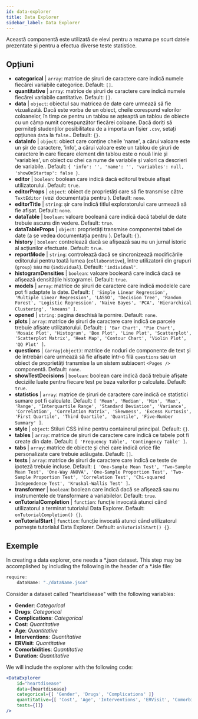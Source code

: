 ```yaml
---
id: data-explorer 
title: Data Explorer
sidebar_label: Data Explorer
---
```


Această componentă este utilizată de elevi pentru a rezuma pe scurt datele prezentate și pentru a efectua diverse teste statistice.

## Opțiuni

* __categorical__ | `array`: matrice de șiruri de caractere care indică numele fiecărei variabile categorice. Default: `[]`.
* __quantitative__ | `array`: matrice de șiruri de caractere care indică numele fiecărei variabile cantitative. Default: `[]`.
* __data__ | `object`: obiectul sau matricea de date care urmează să fie vizualizată. Dacă este vorba de un obiect, cheile corespund valorilor coloanelor, în timp ce pentru un tablou se așteaptă un tablou de obiecte cu un câmp numit corespunzător fiecărei coloane. Dacă doriți să permiteți studenților posibilitatea de a importa un fișier `.csv`, setați opțiunea `data` la `false`.. Default: `{}`.
* __dataInfo__ | `object`: obiect care conține cheile \'name\', a cărui valoare este un șir de caractere, \'info\', a cărui valoare este un tablou de șiruri de caractere în care fiecare element din tablou este o nouă linie și \'variables\', un obiect cu chei ca nume de variabile și valori ca descrieri de variabile.. Default: `{
  'info': '',
  'name': '',
  'variables': null,
  'showOnStartup': false
}`.
* __editor__ | `boolean`: boolean care indică dacă editorul trebuie afișat utilizatorului. Default: `true`.
* __editorProps__ | `object`: obiect de proprietăți care să fie transmise către `TextEditor` (vezi documentația pentru <TextEditor />). Default: `none`.
* __editorTitle__ | `string`: șir care indică titlul exploratorului care urmează să fie afișat. Default: `none`.
* __dataTable__ | `boolean`: valoare booleană care indică dacă tabelul de date trebuie ascuns din vedere. Default: `true`.
* __dataTableProps__ | `object`: proprietăți transmise componentei tabel de date (a se vedea documentația pentru <DataTable />). Default: `{}`.
* __history__ | `boolean`: controlează dacă se afișează sau nu un jurnal istoric al acțiunilor efectuate. Default: `true`.
* __reportMode__ | `string`: controlează dacă se sincronizează modificările editorului pentru toată lumea (`collaborative`), între utilizatorii din grupuri (`group`) sau nu (`individual`). Default: `'individual'`.
* __histogramDensities__ | `boolean`: valoare booleană care indică dacă se afișează densitățile histogramei. Default: `true`.
* __models__ | `array`: matrice de șiruri de caractere care indică modelele care pot fi adaptate la date. Default: `[
  'Simple Linear Regression',
  'Multiple Linear Regression',
  'LASSO',
  'Decision Tree',
  'Random Forest',
  'Logistic Regression',
  'Naive Bayes',
  'PCA',
  'Hierarchical Clustering',
  'kmeans'
]`.
* __opened__ | `string`: pagina deschisă la pornire. Default: `none`.
* __plots__ | `array`: matrice de șiruri de caractere care indică ce parcele trebuie afișate utilizatorului. Default: `[
  'Bar Chart',
  'Pie Chart',
  'Mosaic Plot',
  'Histogram',
  'Box Plot',
  'Line Plot',
  'Scatterplot',
  'Scatterplot Matrix',
  'Heat Map',
  'Contour Chart',
  'Violin Plot',
  'QQ Plot'
]`.
* __questions__ | `(array|object)`: matrice de noduri de componente de text și de întrebări care urmează să fie afișate într-o filă `questions` sau un obiect de proprietăți transmise la un sistem subiacent `<Pages />` componentă. Default: `none`.
* __showTestDecisions__ | `boolean`: boolean care indică dacă trebuie afișate deciziile luate pentru fiecare test pe baza valorilor p calculate. Default: `true`.
* __statistics__ | `array`: matrice de șiruri de caractere care indică ce statistici sumare pot fi calculate. Default: `[
  'Mean',
  'Median',
  'Min',
  'Max',
  'Range',
  'Interquartile Range',
  'Standard Deviation',
  'Variance',
  'Correlation',
  'Correlation Matrix',
  'Skewness',
  'Excess Kurtosis',
  'First Quartile',
  'Third Quartile',
  'Quantile',
  'Five-Number Summary'
]`.
* __style__ | `object`: Stiluri CSS inline pentru containerul principal. Default: `{}`.
* __tables__ | `array`: matrice de șiruri de caractere care indică ce tabele pot fi create din date. Default: `[
  'Frequency Table',
  'Contingency Table'
]`.
* __tabs__ | `array`: matrice de obiecte și chei care indică orice file personalizate care trebuie adăugate. Default: `[]`.
* __tests__ | `array`: matrice de șiruri de caractere care indică ce teste de ipoteză trebuie incluse. Default: `[
  'One-Sample Mean Test',
  'Two-Sample Mean Test',
  'One-Way ANOVA',
  'One-Sample Proportion Test',
  'Two-Sample Proportion Test',
  'Correlation Test',
  'Chi-squared Independence Test',
  'Kruskal-Wallis Test'
]`.
* __transformer__ | `boolean`: boolean care indică dacă se afișează sau nu instrumentele de transformare a variabilelor. Default: `true`.
* __onTutorialCompletion__ | `function`: funcție invocată atunci când utilizatorul a terminat tutorialul Data Explorer. Default: `onTutorialCompletion() {}`.
* __onTutorialStart__ | `function`: funcție invocată atunci când utilizatorul pornește tutorialul Data Explorer. Default: `onTutorialStart() {}`.


## Exemple

In creating a data explorer, one needs a *.json dataset. This step may be accomplished by including the following in the header of a *.isle file:

```js
require:
    dataName: "./dataName.json"
```

Consider a dataset called "heartdisease" with the following variables:
* __Gender__: _Categorical_
* __Drugs__: _Categorical_
* __Complications__: _Categorical_
* __Cost__: _Quantitative_
* __Age__: _Quantitative_
* __Interventions__: _Quantitative_
* __ERVisit__: _Quantitative_
* __Comorbidities__: _Quantitative_
* __Duration__: _Quantitative_

We will include the explorer with the following code:

```jsx live
<DataExplorer 
    id="heartdisease"
    data={heartdisease} 
    categorical={[ 'Gender', 'Drugs', 'Complications' ]}
    quantitative={[ 'Cost', 'Age', 'Interventions', 'ERVisit', 'Comorbidities', 'Duration' ]}
    tests={[]}
/>
```



